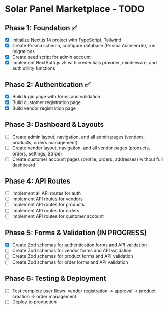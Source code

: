 # Solar Panel Marketplace - TODO

## Phase 1: Foundation ✅

- [x] Initialize Next.js 14 project with TypeScript, Tailwind
- [x] Create Prisma schema, configure database (Prisma Accelerate), run
      migrations
- [x] Create seed script for admin account
- [x] Implement NextAuth.js v5 with credentials provider, middleware, and auth
      utility functions

## Phase 2: Authentication ✅

- [x] Build login page with forms and validation
- [x] Build customer registration page
- [x] Build vendor registration page

## Phase 3: Dashboard & Layouts

- [ ] Create admin layout, navigation, and all admin pages (vendors, products,
      orders management)
- [ ] Create vendor layout, navigation, and all vendor pages (products, orders,
      settings, Stripe)
- [ ] Create customer account pages (profile, orders, addresses) without full
      dashboard

## Phase 4: API Routes

- [ ] Implement all API routes for auth
- [ ] Implement API routes for vendors
- [ ] Implement API routes for products
- [ ] Implement API routes for orders
- [ ] Implement API routes for customer account

## Phase 5: Forms & Validation (IN PROGRESS)

- [x] Create Zod schemas for authentication forms and API validation
- [ ] Create Zod schemas for vendor forms and API validation
- [ ] Create Zod schemas for product forms and API validation
- [ ] Create Zod schemas for order forms and API validation

## Phase 6: Testing & Deployment

- [ ] Test complete user flows: vendor registration → approval → product
      creation → order management
- [ ] Deploy to production
